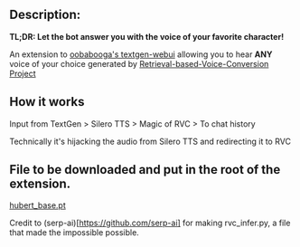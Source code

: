 ## Description:
**TL;DR: Let the bot answer you with the voice of your favorite character!** 

An extension to [oobabooga's textgen-webui](https://github.com/oobabooga/text-generation-webui) allowing you to hear **ANY** voice of your choice generated by [Retrieval-based-Voice-Conversion Project](https://github.com/RVC-Project/Retrieval-based-Voice-Conversion-WebU)

## How it works

Input from TextGen > Silero TTS > Magic of RVC > To chat history

Technically it's hijacking the audio from Silero TTS and redirecting it to RVC

## File to be downloaded and put in the root of the extension.

[hubert_base.pt](https://huggingface.co/lj1995/VoiceConversionWebUI/blob/main/hubert_base.pt)

Credit to (serp-ai)[https://github.com/serp-ai] for making rvc_infer.py, a file that made the impossible possible. 
